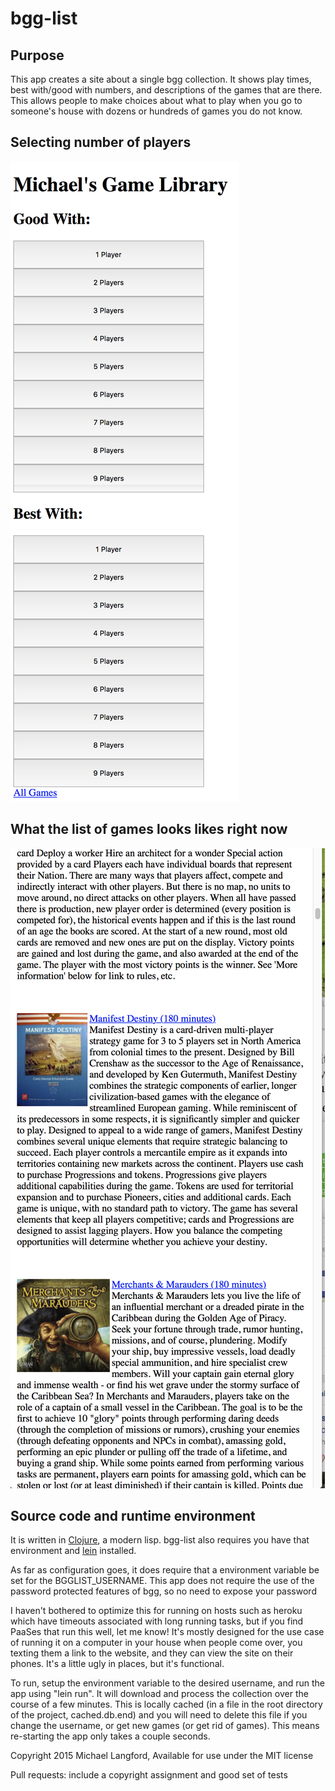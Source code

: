 # bgg-list

## Purpose

This app creates a site about a single bgg collection. It shows play times, best with/good with numbers, and descriptions of the games that are there. This allows people to make choices about what to play when you go to someone's house with dozens or hundreds of games you do not know.


## Selecting number of players
![List of Player Counts](https://github.com/langford/bgg-list/blob/master/MainPage.png)

## What the list of games looks likes right now
![List of Games](https://github.com/langford/bgg-list/blob/master/GameList.png)

## Source code and runtime environment 
It is written in [Clojure](http://www.braveclojure.com), a modern lisp. bgg-list also requires you have that environment and [lein](http://leiningen.org) installed.

As far as configuration goes, it does require that a environment variable be set for the BGGLIST_USERNAME. This app does not require the use of the password protected features of bgg, so no need to expose your password

I haven't bothered to optimize this for running on hosts such as heroku which have timeouts associated with long running tasks, but if you find PaaSes that run this well, let me know! It's mostly designed for the use case of running it on a computer in your house when people come over, you texting them a link to the website, and they can view the site on their phones. It's a little ugly in places, but it's functional. 

To run, setup the environment variable to the desired username, and run the app using "lein run". It will download and process the collection over  the course of a few minutes. This is locally cached (in a file in the root directory of the project, cached.db.end) and you will need to delete this file if you change the username, or get new games (or get rid of games). This means re-starting the app only takes a couple seconds.

Copyright 2015 Michael Langford, Available for use under the MIT license

Pull requests: include a copyright assignment and good set of tests 

